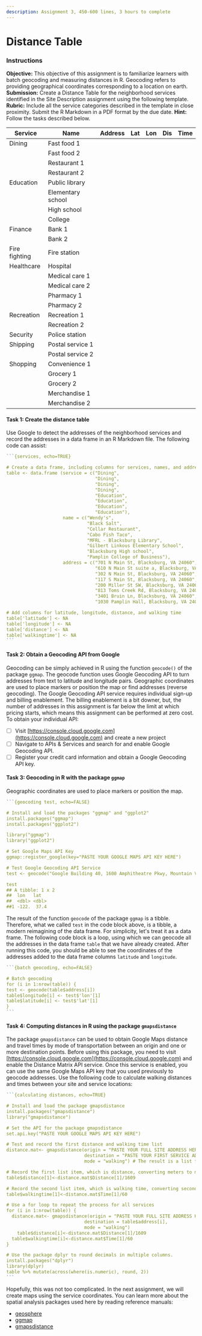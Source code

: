 ```yaml
---
description: Assignment 3, 450-600 lines, 3 hours to complete
---
```


# Distance Table

### Instructions

**Objective:** This objective of this assignment is to familiarize learners with batch geocoding and measuring distances in R. Geocoding refers to providing geographical coordinates corresponding to a location on earth. **Submission:** Create a Distance Table for the neighborhood services identified in the Site Description assignment using the following template. **Rubric:** Include all the service categories described in the template in close proximity. Submit the R Markdown in a PDF format by the due date. **Hint:** Follow the tasks described below.

| Service       | Name              | Address | Lat | Lon | Dis | Time |
| ------------- | ----------------- | ------- | --- | --- | --- | ---- |
| Dining        | Fast food 1       |         |     |     |     |      |
|               | Fast food 2       |         |     |     |     |      |
|               | Restaurant 1      |         |     |     |     |      |
|               | Restaurant 2      |         |     |     |     |      |
| Education     | Public library    |         |     |     |     |      |
|               | Elementary school |         |     |     |     |      |
|               | High school       |         |     |     |     |      |
|               | College           |         |     |     |     |      |
| Finance       | Bank 1            |         |     |     |     |      |
|               | Bank 2            |         |     |     |     |      |
| Fire fighting | Fire station      |         |     |     |     |      |
| Healthcare    | Hospital          |         |     |     |     |      |
|               | Medical care 1    |         |     |     |     |      |
|               | Medical care 2    |         |     |     |     |      |
|               | Pharmacy 1        |         |     |     |     |      |
|               | Pharmacy 2        |         |     |     |     |      |
| Recreation    | Recreation 1      |         |     |     |     |      |
|               | Recreation 2      |         |     |     |     |      |
| Security      | Police station    |         |     |     |     |      |
| Shipping      | Postal service 1  |         |     |     |     |      |
|               | Postal service 2  |         |     |     |     |      |
| Shopping      | Convenience 1     |         |     |     |     |      |
|               | Grocery 1         |         |     |     |     |      |
|               | Grocery 2         |         |     |     |     |      |
|               | Merchandise 1     |         |     |     |     |      |
|               | Merchandise 2     |         |     |     |     |      |

#### Task 1: Create the distance table

Use Google to detect the addresses of the neighborhood services and record the addresses in a data frame in an R Markdown file. The following code can assist:

````r
```{services, echo=TRUE}

# Create a data frame, including columns for services, names, and addresses 
table <- data.frame (service = c("Dining",
                                 "Dining",
                                 "Dining",
                                 "Dining",
                                 "Education",
                                 "Education",
                                 "Education",
                                 "Education"),
                     name = c("Wendy's",
                              "Black Salt",
                              "Cellar Restaurant",
                              "Cabo Fish Taco",
                              "MFRL - Blacksburg Library",
                              "Gilbert Linkous Elementary School",
                              "Blacksburg High school",
                              "Pamplin College of Business"),
                     address = c("701 N Main St, Blacksburg, VA 24060",
                                 "610 N Main St suite a, Blacksburg, VA 24060",
                                 "302 N Main St, Blacksburg, VA 24060",
                                 "117 S Main St, Blacksburg, VA 24060",
                                 "200 Miller St SW, Blacksburg, VA 24060",
                                 "813 Toms Creek Rd, Blacksburg, VA 24060",
                                 "3401 Bruin Ln, Blacksburg, VA 24060",
                                 "1030 Pamplin Hall, Blacksburg, VA 24061"))

# Add columns for latitude, longitude, distance, and walking time 
table['latitude'] <- NA
table['longitude'] <- NA
table['distance'] <- NA
table['walkingtime'] <- NA
```
````

#### Task 2: Obtain a Geocoding API from Google

Geocoding can be simply achieved in R using the function `geocode()` of the package `ggmap`. The geocode function uses Google Geocoding API to turn addresses from text to latitude and longitude pairs. Geographic coordinates are used to place markers or position the map or find addresses (reverse geocoding). The Google Geocoding API service requires individual sign-up and billing enablement. The billing enablement is a bit downer, but, the number of addresses in this assignment is far below the limit at which pricing starts, which means this assignment can be performed at zero cost. To obtain your individual API:

* [ ] Visit [https://console.cloud.google.com](https://console.cloud.google.com) and create a new project
* [ ] Navigate to APIs & Services and search for and enable Google Geocoding API.
* [ ] Register your credit card information and obtain a Google Geocoding API key.

#### Task 3: Geocoding in R with the package `ggmap`

Geographic coordinates are used to place markers or position the map.&#x20;

````r
```{geocoding test, echo=FALSE}

# Install and load the packages "ggmap" and "ggplot2"
install.packages("ggmap")
install.packages("ggplot2")

library("ggmap")
library("ggplot2")

# Set Google Maps API Key
ggmap::register_google(key="PASTE YOUR GOOGLE MAPS API KEY HERE")

# Test Google Geocoding API Service
test <- geocode("Google Building 40, 1600 Amphitheatre Pkwy, Mountain View, CA 94043")

test
## A tibble: 1 x 2
##  lon   lat
##  <dbl> <dbl>
##1 -122.  37.4
````

The result of the function `geocode` of the package `ggmap` is a tibble. Therefore, what we called `test` in the code block above, is a tibble, a modern reimagining of the data frame. For simplicity, let's treat it as a data frame. The following code block is a loop, using which we can geocode all the addresses in the data frame `table` that we have already created. After running this code, you should be able to see the coordinates of the addresses added to the data frame columns `latitude` and `longitude`.

````r
```{batch geocoding, echo=FALSE}

# Batch geocoding
for (i in 1:nrow(table)) {
test <- geocode(table$address[i])
table$longitude[i] <- test$'lon'[1]
table$latitude[i] <- test$'lat'[1]
}
```
````

#### Task 4: Computing distances in R using the package `gmapsdistance`

The package `gmapsdistance` can be used to obtain Google Maps distance and travel times by mode of transportation between an origin and one or more destination points. Before using this package, you need to visit [https://console.cloud.google.com](https://console.cloud.google.com) and enable the Distance Matrix API service. Once this service is enabled, you can use the same Google Maps API key that you used previously to geocode addresses. Use the following code to calculate walking distances and times between your site and service locations:

````r
```{calculating distances, echo=TRUE}

# Install and load the package gmapsdistance
install.packages("gmapsdistance")
library("gmapsdistance")

# Set the API for the package gmapsdistance
set.api.key("PASTE YOUR GOOGLE MAPS API KEY HERE")

# Test and record the first distance and walking time list
distance.mat<- gmapsdistance(origin = "PASTE YOUR FULL SITE ADDRESS HERE",
                             destination = "PASTE YOUR FIRST SERVICE ADDRESS HERE",
                             mode = "walking") # The result is a list format

# Record the first list item, which is distance, converting meters to miles 
table$distance[1]<-distance.mat$Distance[1]/1609

# Record the second list item, which is walking time, converting seconds to minutes 
table$walkingtime[1]<-distance.mat$Time[1]/60 

# Use a for loop to repeat the process for all services
for (i in 1:nrow(table)) { 
  distance.mat<- gmapsdistance(origin = "PASTE YOUR FULL SITE ADDRESS HERE",
                             destination = table$address[i],
                             mode = "walking")
    table$distance[i]<-distance.mat$Distance[1]/1609
  table$walkingtime[i]<-distance.mat$Time[1]/60
}

# Use the package dplyr to round decimals in multiple columns. 
install.packages("dplyr")
library(dplyr)
table %>% mutate(across(where(is.numeric), round, 2))
```
````

Hopefully, this was not too complicated. In the next assignment, we will create maps using the service coordinates. You can learn more about the spatial analysis packages used here by reading reference manuals:

* [geosphere](https://cran.r-project.org/web/packages/geosphere/geosphere.pdf)
* [ggmap](https://cran.r-project.org/web/packages/ggmap/ggmap.pdf)
* [gmapsdistance](https://cran.r-project.org/web/packages/gmapsdistance/gmapsdistance.pdf)
